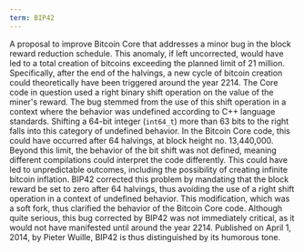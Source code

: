 ```yaml
---
term: BIP42
---
```


A proposal to improve Bitcoin Core that addresses a minor bug in the block reward reduction schedule. This anomaly, if left uncorrected, would have led to a total creation of bitcoins exceeding the planned limit of 21 million. Specifically, after the end of the halvings, a new cycle of bitcoin creation could theoretically have been triggered around the year 2214. The Core code in question used a right binary shift operation on the value of the miner's reward. The bug stemmed from the use of this shift operation in a context where the behavior was undefined according to C++ language standards. Shifting a 64-bit integer (`int64_t`) more than 63 bits to the right falls into this category of undefined behavior. In the Bitcoin Core code, this could have occurred after 64 halvings, at block height no. 13,440,000. Beyond this limit, the behavior of the bit shift was not defined, meaning different compilations could interpret the code differently. This could have led to unpredictable outcomes, including the possibility of creating infinite bitcoin inflation. BIP42 corrected this problem by mandating that the block reward be set to zero after 64 halvings, thus avoiding the use of a right shift operation in a context of undefined behavior. This modification, which was a soft fork, thus clarified the behavior of the Bitcoin Core code. Although quite serious, this bug corrected by BIP42 was not immediately critical, as it would not have manifested until around the year 2214. Published on April 1, 2014, by Pieter Wuille, BIP42 is thus distinguished by its humorous tone.